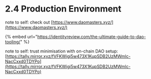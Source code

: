 # 2.4 Production Environment

note to self: check out [https://www.daomasters.xyz/](https://www.daomasters.xyz/)

{% embed url="https://identityreview.com/the-ultimate-guide-to-dao-tooling/" %}

note to self: trust minimisation with on-chain DAO setup: [https://tally.mirror.xyz/fVFKWigi5w473X1KupSDB2UzMWmlc-NacCxxd0TDYPo](https://tally.mirror.xyz/fVFKWigi5w473X1KupSDB2UzMWmlc-NacCxxd0TDYPo)
